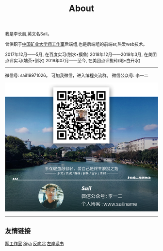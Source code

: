 ﻿---
title: About
---
我是李长航,英文名Sail。

曾供职于[中国矿业大学翔工作室](http://online.cumt.edu.cn/)后端组,也是后端组的前端er,热爱web技术。

2017年12月——5月, 在百度实习(划水•摸鱼)
2018年12月——2019年3月, 在美团点评实习(端茶•倒水)
2019年07月——至今, 在美团点评搬砖(喝•白开水)

*************

微信号: sail19971026。 可加我微信，进入编程交流群。
微信公众号: 李一二

![wx.jpg](/img/self-media/brand.png)



*************


## 友情链接


[翔工作室](https://blog.atcumt.com/)
[Siya](https://siyali.github.io/)
[反向北](http://weibo.com/fanxiangbei)
[左岸读书](http://www.zreading.cn/)
